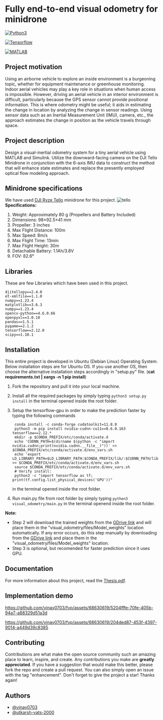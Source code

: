 # Fully end-to-end visual odometry for minidrone
[![Python3](https://img.shields.io/badge/Python3-3670A0?logo=python&logoColor=ffdd54)](https://www.python.org/)

[![Tensorflow](https://img.shields.io/badge/TensorFlow-%23FF6F00.svg?logo=TensorFlow&logoColor=white)](https://www.tensorflow.org/)

[![MATLAB](https://img.shields.io/badge/MATLAB-SIMULINK-blue.svg)](https://www.mathworks.com/help/simulink/)

## Project motivation
Using an airborne vehicle to explore an inside environment is a burgeoning topic, whether for equipment maintenance or greenhouse monitoring. Indoor aerial vehicles may play a key role in situations when human access is impossible. However, driving an aerial vehicle in an interior environment is difficult, particularly because the GPS sensor cannot provide positional information. This is where odometry might be useful; it aids in estimating the change in location by analyzing the change in sensor readings. Using sensor data such as an Inertial Measurement Unit (IMU), camera, etc., the approach estimates the change in position as the vehicle travels through space.


## Project description
Design a visual-inertial odometry system for a tiny aerial vehicle using MATLAB and Simulink. 
Utilize the downward-facing camera on the DJI Tello Minidrone in conjunction with the 6-axis IMU data to construct the method that will enhance state estimates and replace the presently employed optical flow modeling approach.

## Minidrone specifications
We have used [DJI Ryze Tello](https://www.ryzerobotics.com/tello/specs) minidrone for this project.
![tello](https://github.com/vinay0703/fyp/assets/68630619/e888dba7-be28-4a5e-94af-2f89c38f698e)
**Specifications:**
1. Weight: Approximately 80 g (Propellers and Battery Included)
2. Dimensions: 98×92.5×41 mm
3. Propeller: 3 inches
4. Max Flight Distance: 100m
5. Max Speed: 8m/s
6. Max Flight Time: 13min
7. Max Flight Height: 30m
8. Detachable Battery: 1.1Ah/3.8V
9. FOV: 82.6°

## Libraries
These are few Libraries which have been used in this project.
```
djitellopy==2.4.0
et-xmlfile==1.1.0
numpy==1.23.4
matplotlib==3.6.3
numpy==1.23.4
opencv-python==4.6.0.66
openpyxl==3.0.10
pandas==1.5.1
pygame==2.1.2
tensorflow==2.12.0
scipy==1.10.1
```

## Installation

This entire project is developed in Ubuntu (Debian Linux) Operating System. Below installation steps are for Ubuntu OS. If you use another OS, then choose the alternative installation steps accordingly in "setup.py" file. (**cat requirements.txt | xargs -n 1 pip install**)

1. Fork the repository and pull it into your local machine.

2. Install all the required packages by simply typing 
        ```python3 setup.py install```
   in the terminal opened inside the root folder.

3. Setup the tensorflow-gpu in order to  make the prediction faster by typing the following commands
        
        conda install -c conda-forge cudatoolkit=11.8.0
        python3 -m pip install nvidia-cudnn-cu11==8.6.0.163 tensorflow==2.12.*
        mkdir -p $CONDA_PREFIX/etc/conda/activate.d
        echo 'CUDNN_PATH=$(dirname $(python -c "import nvidia.cudnn;print(nvidia.cudnn.__file__)"))' >> $CONDA_PREFIX/etc/conda/activate.d/env_vars.sh
        echo 'export LD_LIBRARY_PATH=$LD_LIBRARY_PATH:$CONDA_PREFIX/lib/:$CUDNN_PATH/lib' >> $CONDA_PREFIX/etc/conda/activate.d/env_vars.sh
        source $CONDA_PREFIX/etc/conda/activate.d/env_vars.sh
        # Verify install:
        python3 -c "import tensorflow as tf; print(tf.config.list_physical_devices('GPU'))"
   in the terminal opened inside the root folder.

4. Run main.py file from root folder by simply typing
        ```python3 visual_odometry/main.py```
   in the terminal openend inside the root folder.

**Note:** 
- Step 2 will download the trained weights from the [GDrive link](https://drive.google.com/drive/folders/10Doj-bx6GhHnLNcPu3heIxltRcGA1AW6?usp=share_link) and will place them in the "visual_odometry/files/Model_weights" location automatically. If any error occurs, do this step manually by downloading from the [GDrive link](https://drive.google.com/drive/folders/10Doj-bx6GhHnLNcPu3heIxltRcGA1AW6?usp=share_link) and place them in the "visual_odometry/files/Model_weights" location.
- Step 3 is optional, but recomended for faster prediction since it uses GPU.

## Documentation
For more information about this project, read the [Thesis.pdf](https://drive.google.com/file/d/1-siPP2ZfyZjvaSePzHGXWjshNIiLmaMB/view?usp=share_link). 

## Implementation demo



https://github.com/vinay0703/fyp/assets/68630619/5204fffe-70fe-405b-94a7-a88329d51a3d




https://github.com/vinay0703/fyp/assets/68630619/204ded87-453f-4397-9014-a449d39c8385


## Contributing
Contributions are what make the open source community such an amazing place to learn, inspire, and create. Any contributions you make are **greatly appreciated**.
If you have a suggestion that would make this better, please fork the repo and create a pull request. You can also simply open an issue with the tag "enhancement".
Don't forget to give the project a star!
Thanks again!

## Authors
- [@vinay0703](https://github.com/vinay0703)
- [@utkarsh-vats-2000](https://github.com/Utkarsh-Vats-2000)
